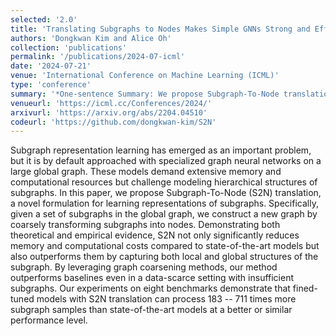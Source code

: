 ```yaml
---
selected: '2.0'
title: 'Translating Subgraphs to Nodes Makes Simple GNNs Strong and Efficient for Subgraph Representation Learning'
authors: 'Dongkwan Kim and Alice Oh'
collection: 'publications'
permalink: '/publications/2024-07-icml'
date: '2024-07-21'
venue: 'International Conference on Machine Learning (ICML)'
type: 'conference'
summary: '*One-sentence Summary: We propose Subgraph-To-Node translation to effectively and efficiently learn representations of subgraphs by coarsely translating subgraphs into nodes.*'
venueurl: 'https://icml.cc/Conferences/2024/'
arxivurl: 'https://arxiv.org/abs/2204.04510'
codeurl: 'https://github.com/dongkwan-kim/S2N'
---
```


Subgraph representation learning has emerged as an important problem, but it is by default approached with specialized graph neural networks on a large global graph. These models demand extensive memory and computational resources but challenge modeling hierarchical structures of subgraphs. In this paper, we propose Subgraph-To-Node (S2N) translation, a novel formulation for learning representations of subgraphs. Specifically, given a set of subgraphs in the global graph, we construct a new graph by coarsely transforming subgraphs into nodes. Demonstrating both theoretical and empirical evidence, S2N not only significantly reduces memory and computational costs compared to state-of-the-art models but also outperforms them by capturing both local and global structures of the subgraph. By leveraging graph coarsening methods, our method outperforms baselines even in a data-scarce setting with insufficient subgraphs. Our experiments on eight benchmarks demonstrate that fined-tuned models with S2N translation can process 183 -- 711 times more subgraph samples than state-of-the-art models at a better or similar performance level.